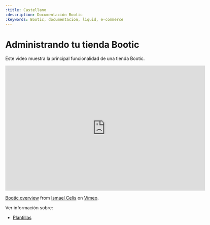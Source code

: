 ```yaml
---
:title: Castellano
:description: Documentación Bootic
:keywords: Bootic, documentacion, liquid, e-commerce
---
```

# Administrando tu tienda Bootic

Este video muestra la principal funcionalidad de una tienda Bootic.

<iframe src="http://player.vimeo.com/video/12716140" width="630" height="394" frameborder="0"></iframe><p><a href="http://vimeo.com/12716140">Bootic overview</a> from <a href="http://vimeo.com/user287451">Ismael Celis</a> on <a href="http://vimeo.com">Vimeo</a>.</p>

Ver información sobre:

* [Plantillas](/es/themes)
